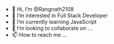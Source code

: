 - 👋 Hi, I’m @Rangnath2108
- 👀 I’m interested in Full Stack Developer 
- 🌱 I’m currently learning JavaScript
- 💞️ I’m looking to collaborate on ...
- 📫 How to reach me ...

<!---
Rangnath2108/Rangnath2108 is a ✨ special ✨ repository because its `README.md` (this file) appears on your GitHub profile.
You can click the Preview link to take a look at your changes.
--->
